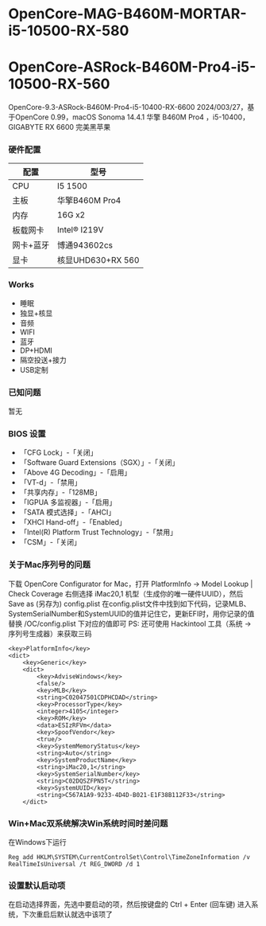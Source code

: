 # OpenCore-MAG-B460M-MORTAR-i5-10500-RX-580

# OpenCore-ASRock-B460M-Pro4-i5-10500-RX-560
OpenCore-9.3-ASRock-B460M-Pro4-i5-10400-RX-6600
2024/003/27，基于OpenCore 0.99，macOS Sonoma 14.4.1
华擎 B460M Pro4 ，i5-10400，GIGABYTE RX 6600 完美黑苹果


### 硬件配置

|  配置|  型号|
|---|---|
|  CPU| I5 1500 |
|  主板| 华擎B460M Pro4 |
|  内存|  16G x2 |
|  板载网卡|  Intel® I219V|
|  网卡+蓝牙|  博通943602cs|
|  显卡|  核显UHD630+RX 560|

### Works
- 睡眠
- 独显+核显
- 音频
- WIFI
- 蓝牙
- DP+HDMI
- 隔空投送+接力
- USB定制
### 已知问题
暂无

### BIOS 设置
- 「CFG Lock」-「关闭」
- 「Software Guard Extensions（SGX）」-「关闭」
- 「Above 4G Decoding」-「启用」
- 「VT-d」-「禁用」
- 「共享内存」-「128MB」
- 「IGPUA 多监视器」-「启用」
- 「SATA 模式选择」-「AHCI」
- 「XHCI Hand-off」-「Enabled」
- 「Intel(R) Platform Trust Technology」-「禁用」
- 「CSM」-「关闭」
  
### 关于Mac序列号的问题
下载 OpenCore Configurator for Mac，打开 PlatformInfo -> Model Lookup | Check Coverage 右侧选择 iMac20,1 机型（生成你的唯一硬件UUID），然后 Save as (另存为) config.plist
在config.plist文件中找到如下代码，记录MLB、SystemSerialNumber和SystemUUID的值并记住它，更新EFI时，用你记录的值替换 /OC/config.plist 下对应的值即可
PS: 还可使用 Hackintool 工具（系统 -> 序列号生成器）来获取三码

```
<key>PlatformInfo</key>
<dict>
    <key>Generic</key>
    <dict>
        <key>AdviseWindows</key>
        <false/>
        <key>MLB</key>
        <string>C02047501CDPHCDAD</string>
        <key>ProcessorType</key>
        <integer>4105</integer>
        <key>ROM</key>
        <data>ESIzRFVm</data>
        <key>SpoofVendor</key>
        <true/>
        <key>SystemMemoryStatus</key>
        <string>Auto</string>
        <key>SystemProductName</key>
        <string>iMac20,1</string>
        <key>SystemSerialNumber</key>
        <string>C02DQSZFPN5T</string>
        <key>SystemUUID</key>
        <string>C567A1A9-9233-4D4D-B021-E1F38B112F33</string>
    </dict>

```

### Win+Mac双系统解决Win系统时间时差问题

在Windows下运行
```
Reg add HKLM\SYSTEM\CurrentControlSet\Control\TimeZoneInformation /v RealTimeIsUniversal /t REG_DWORD /d 1
```

### 设置默认启动项
在启动选择界面，先选中要启动的项，然后按键盘的 Ctrl + Enter (回车键) 进入系统，下次重启后默认就选中该项了
